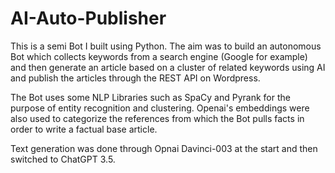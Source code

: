 # AI-Auto-Publisher
This is a semi Bot I built using Python. The aim was to build an autonomous Bot which collects keywords from a search engine (Google for example) and then generate an article based on a cluster of related keywords using AI and publish the articles through the REST API on Wordpress.

The Bot uses some NLP Libraries such as SpaCy and Pyrank for the purpose of entity recognition and clustering. Openai's embeddings were also used to categorize the references from which the Bot pulls facts in order to write a factual base article.

Text generation was done through Opnai Davinci-003 at the start and then switched to ChatGPT 3.5.
